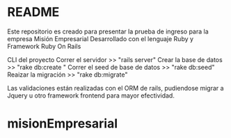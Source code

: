 # README

  Este repositorio es creado para presentar la prueba de ingreso para la empresa Misión Empresarial
  Desarrollado con el lenguaje Ruby y Framework Ruby On Rails
  
  
  CLI del proyecto
  Correr el servidor >> "rails server"
  Crear la base de datos >> "rake db:create "
  Correr el seed de base de datos >> "rake db:seed"
  Reaizar la migración >> "rake db:migrate"
  
  Las validaciones están realizadas con el ORM de rails, pudiendose migrar a Jquery u otro framework frontend para mayor      efectividad.
  
  

# misionEmpresarial
